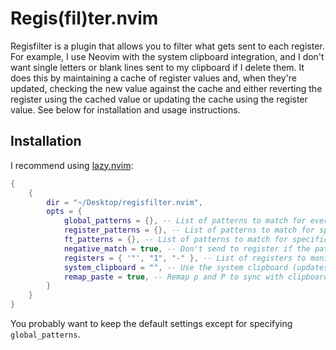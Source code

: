 # Regis(fil)ter.nvim

Regisfilter is a plugin that allows you to filter what gets sent to each register. For example, I use Neovim with the system clipboard integration, and I don't want single letters or blank lines sent to my clipboard if I delete them. It does this by maintaining a cache of register values and, when they're updated, checking the new value against the cache and either reverting the register using the cached value or updating the cache using the register value. See below for installation and usage instructions.

## Installation
I recommend using [lazy.nvim](https://github.com/folke/lazy.nvim):
```lua
{
    {
        dir = "~/Desktop/regisfilter.nvim",
        opts = {
            global_patterns = {}, -- List of patterns to match for everything
            register_patterns = {}, -- List of patterns to match for specific registers
            ft_patterns = {}, -- List of patterns to match for specific filetypes
            negative_match = true, -- Don't send to register if the pattern is matched
            registers = { '"', "1", "-" }, -- List of registers to monitor (only need "1" for 1-9)
            system_clipboard = "", -- Use the system clipboard (updates to vim.opt.clipboard if not empty)
            remap_paste = true, -- Remap p and P to sync with clipboard settings
        }
    }
}
```
You probably want to keep the default settings except for specifying `global_patterns`.
